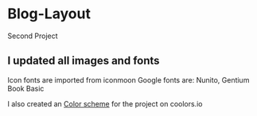 # Blog-Layout

Second Project

## I updated all images and fonts

Icon fonts are imported from iconmoon
Google fonts are: Nunito, Gentium Book Basic

I also created an [Color scheme](https://coolors.co/628157-202020-212121-111111-e5e7e6) for the project on coolors.io
